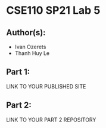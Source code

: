 # CSE110 SP21 Lab 5

## Author(s):
- Ivan Ozerets
- Thanh Huy Le 

## Part 1:

LINK TO YOUR PUBLISHED SITE

## Part 2:

LINK TO YOUR PART 2 REPOSITORY